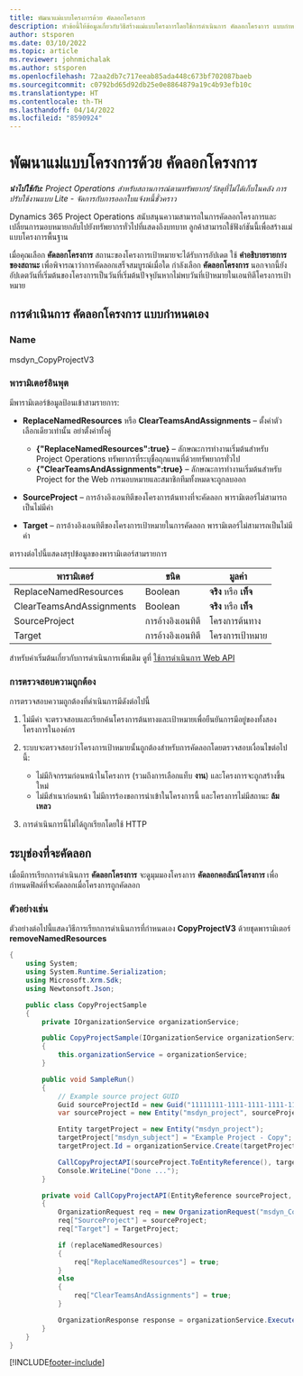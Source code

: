 ```yaml
---
title: พัฒนาแม่แบบโครงการด้วย คัดลอกโครงการ
description: หัวข้อนี้ให้ข้อมูลเกี่ยวกับวิธีสร้างแม่แบบโครงการโดยใช้การดำเนินการ คัดลอกโครงการ แบบกำหนดเอง
author: stsporen
ms.date: 03/10/2022
ms.topic: article
ms.reviewer: johnmichalak
ms.author: stsporen
ms.openlocfilehash: 72aa2db7c717eeab85ada448c673bf702087baeb
ms.sourcegitcommit: c0792bd65d92db25e0e8864879a19c4b93efb10c
ms.translationtype: HT
ms.contentlocale: th-TH
ms.lasthandoff: 04/14/2022
ms.locfileid: "8590924"
---
```

# <a name="develop-project-templates-with-copy-project"></a>พัฒนาแม่แบบโครงการด้วย คัดลอกโครงการ

_**นำไปใช้กับ:** Project Operations สำหรับสถานการณ์ตามทรัพยากร/วัสดุที่ไม่ได้เก็บในคลัง การปรับใช้งานแบบ Lite - จัดการกับการออกใบแจ้งหนี้ชั่วคราว_

Dynamics 365 Project Operations สนับสนุนความสามารถในการคัดลอกโครงการและเปลี่ยนการมอบหมายกลับไปยังทรัพยากรทั่วไปที่แสดงถึงบทบาท ลูกค้าสามารถใช้ฟังก์ชันนี้เพื่อสร้างแม่แบบโครงการพื้นฐาน

เมื่อคุณเลือก **คัดลอกโครงการ** สถานะของโครงการเป้าหมายจะได้รับการอัปเดต ใช้ **คำอธิบายรายการของสถานะ** เพื่อพิจารณาว่าการคัดลอกเสร็จสมบูรณ์เมื่อใด กำลังเลือก **คัดลอกโครงการ** นอกจากนี้ยังอัปเดตวันที่เริ่มต้นของโครงการเป็นวันที่เริ่มต้นปัจจุบันหากไม่พบวันที่เป้าหมายในเอนทิตีโครงการเป้าหมาย

## <a name="copy-project-custom-action"></a>การดำเนินการ คัดลอกโครงการ แบบกำหนดเอง

### <a name="name"></a>Name 

msdyn\_CopyProjectV3

### <a name="input-parameters"></a>พารามิเตอร์อินพุต

มีพารามิเตอร์ข้อมูลป้อนเข้าสามรายการ:

- **ReplaceNamedResources** หรือ **ClearTeamsAndAssignments** – ตั้งค่าตัวเลือกเดียวเท่านั้น อย่าตั้งค่าทั้งคู่

    - **\{"ReplaceNamedResources":true\}** – ลักษณะการทำงานเริ่มต้นสำหรับ Project Operations ทรัพยากรที่ระบุชื่อถุกแทนที่ด้วยทรัพยากรทั่วไป
    - **\{"ClearTeamsAndAssignments":true\}** – ลักษณะการทำงานเริ่มต้นสำหรับ Project for the Web การมอบหมายและสมาชิกทีมทั้งหมดจะถูกลบออก

- **SourceProject** – การอ้างอิงเอนทิตีของโครงการต้นทางที่จะคัดลอก พารามิเตอร์ไม่สามารถเป็นไม่มีค่า
- **Target** – การอ้างอิงเอนทิตีของโครงการเป้าหมายในการคัดลอก พารามิเตอร์ไม่สามารถเป็นไม่มีค่า

ตารางต่อไปนี้แสดงสรุปข้อมูลของพารามิเตอร์สามรายการ

| พารามิเตอร์                | ขนิด             | มูลค่า                 |
|--------------------------|------------------|-----------------------|
| ReplaceNamedResources    | Boolean          | **จริง** หรือ **เท็จ** |
| ClearTeamsAndAssignments | Boolean          | **จริง** หรือ **เท็จ** |
| SourceProject            | การอ้างอิงเอนทิตี | โครงการต้นทาง    |
| Target                   | การอ้างอิงเอนทิตี | โครงการเป้าหมาย    |

สำหรับค่าเริ่มต้นเกี่ยวกับการดำเนินการเพิ่มเติม ดูที่ [ใช้การดำเนินการ Web API](/powerapps/developer/common-data-service/webapi/use-web-api-actions)

### <a name="validations"></a>การตรวจสอบความถูกต้อง

การตรวจสอบความถูกต้องที่ดำเนินการมีดังต่อไปนี้

1. ไม่มีค่า จะตรวจสอบและเรียกค้นโครงการต้นทางและเป้าหมายเพื่อยืนยันการมีอยู่ของทั้งสองโครงการในองค์กร
2. ระบบจะตรวจสอบว่าโครงการเป้าหมายนั้นถูกต้องสำหรับการคัดลอกโดยตรวจสอบเงื่อนไขต่อไปนี้:

    - ไม่มีกิจกรรมก่อนหน้าในโครงการ (รวมถึงการเลือกแท็บ **งาน**) และโครงการจะถูกสร้างขึ้นใหม่
    - ไม่มีสำเนาก่อนหน้า ไม่มีการร้องขอการนำเข้าในโครงการนี้ และโครงการไม่มีสถานะ **ล้มเหลว**

3. การดำเนินการนี้ไม่ได้ถูกเรียกโดยใช้ HTTP

## <a name="specify-fields-to-copy"></a>ระบุช่องที่จะคัดลอก

เมื่อมีการเรียกการดำเนินการ **คัดลอกโครงการ** จะดูมุมมองโครงการ **คัดลอกคอลัมน์โครงการ** เพื่อกำหนดฟิลด์ที่จะคัดลอกเมื่อโครงการถูกคัดลอก

### <a name="example"></a>ตัวอย่างเช่น

ตัวอย่างต่อไปนี้แสดงวิธีการเรียกการดำเนินการที่กำหนดเอง **CopyProjectV3** ด้วยชุดพารามิเตอร์ **removeNamedResources**

```C#
{
    using System;
    using System.Runtime.Serialization;
    using Microsoft.Xrm.Sdk;
    using Newtonsoft.Json;

    public class CopyProjectSample
    {
        private IOrganizationService organizationService;

        public CopyProjectSample(IOrganizationService organizationService)
        {
            this.organizationService = organizationService;
        }

        public void SampleRun()
        {
            // Example source project GUID
            Guid sourceProjectId = new Guid("11111111-1111-1111-1111-111111111111");
            var sourceProject = new Entity("msdyn_project", sourceProjectId);

            Entity targetProject = new Entity("msdyn_project");
            targetProject["msdyn_subject"] = "Example Project - Copy";
            targetProject.Id = organizationService.Create(targetProject);

            CallCopyProjectAPI(sourceProject.ToEntityReference(), targetProject.ToEntityReference(), copyOption, true, false);
            Console.WriteLine("Done ...");
        }

        private void CallCopyProjectAPI(EntityReference sourceProject, EntityReference TargetProject, bool replaceNamedResources = true, bool clearTeamsAndAssignments = false)
        {
            OrganizationRequest req = new OrganizationRequest("msdyn_CopyProjectV3");
            req["SourceProject"] = sourceProject;
            req["Target"] = TargetProject;

            if (replaceNamedResources)
            {
                req["ReplaceNamedResources"] = true;
            }
            else
            {
                req["ClearTeamsAndAssignments"] = true;
            }

            OrganizationResponse response = organizationService.Execute(req);
        }
    }
}
```

[!INCLUDE[footer-include](../includes/footer-banner.md)]
